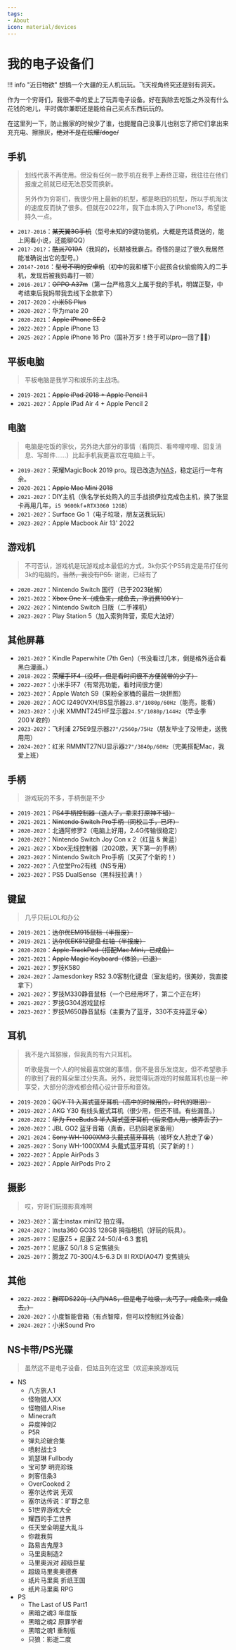 ```yaml
---
tags:
- About
icon: material/devices
---
```


# 我的电子设备们

!!! info "近日物欲"
    想搞一个大疆的无人机玩玩。飞天视角终究还是别有洞天。

作为一个穷哥们，我很不幸的爱上了玩弄电子设备。好在我除去吃饭之外没有什么花钱的地儿，平时偶尔兼职还是能给自己买点东西玩玩的。

在这里列一下，防止搬家的时候少了谁，也提醒自己没事儿也别忘了把它们拿出来充充电、擦擦灰，<s>绝对不是在炫耀/doge/</s>

## 手机

> 划线代表不再使用。但没有任何一款手机在我手上寿终正寝，我往往在他们报废之前就已经无法忍受而换新。
>
> 另外作为穷哥们，我很少用上最新的机型，都是略旧的机型，所以手机淘汰的速度反而快了很多。但就在2022年，我下血本购入了iPhone13，希望能持久一点。

- `201?-2016`：<s>某天翼3G手机</s>（型号未知的9键功能机，大概是充话费送的，能上网看小说，还能聊QQ）
- `201?-201?`：<s>酷派7019A</s>（我妈的，长期被我霸占。奇怪的是过了很久我居然能准确说出它的型号。）
- `2014?-2016`：<s>型号不明的安卓机</s>（初中的我和楼下小屁孩合伙偷偷购入的二手机，发现后被我妈毒打一顿）
- `2016-2017`：<s>OPPO A37m</s>（第一台严格意义上属于我的手机，明媒正娶，中考结束后我妈带我去线下全款拿下）
- `2017-2020`：<s>小米5S Plus</s>
- `2020-202?`：华为mate 20
- `2020-2021`：<s>Apple iPhone SE 2</s>
- `2022-202?`：Apple iPhone 13
- `2025-202?`：Apple iPhone 16 Pro（国补万岁！终于可以pro一回了🎉🎉）

## 平板电脑

> 平板电脑是我学习和娱乐的主战场。

- `2019-2021`：<s>Apple iPad 2018 + Apple Pencil 1</s>
- `2021-202?`：Apple iPad Air 4 + Apple Pencil 2

## 电脑

> 电脑是吃饭的家伙，另外绝大部分的事情（看网页、看哔哩哔哩、回复消息、写邮件……）比起手机我更喜欢在电脑上干。

- `2019-202?`：荣耀MagicBook 2019 pro。现已改造为[NAS](../Note/NAS/index.md)，稳定运行一年有余。
- `2020-2021`：<s>Apple Mac Mini 2018</s>
- `2021-202?`：DIY主机（佚名学长处购入的三手战损伊拉克成色主机，换了张显卡再用几年，`i5 9600kf`+`RTX3060 12GB`）
- `2021-202?`：Surface Go 1（电子垃圾，朋友送我玩玩）
- `2023-202?`：Apple Macbook Air 13' 2022

## 游戏机

> 不可否认，游戏机是玩游戏成本最低的方式，3k你买个PS5肯定是吊打任何3k的电脑的。<s>当然，我没有PS5.</s> 谢谢，已经有了

- `2020-202?`：Nintendo Switch 国行（已于2023破解）
- `2021-2022`：<s>Xbox One X（咸鱼来，咸鱼去，净消费100￥）</s>
- `2022-202?`：Nintendo Switch 日版（二手裸机）
- `2023-202?`：Play Station 5（加入索狗阵营，索尼大法好）

## 其他屏幕

- `2021-202?`：Kindle Paperwhite (7th Gen)（书没看过几本，倒是格外适合看黑白漫画。）
- `2018-2022`：<s>荣耀手环4（没坏，但是看时间很不方便就带的少了）</s>
- `2022-202?`：小米手环7（有常亮功能，看时间很方便）
- `2023-202?`：Apple Watch S9（果粉全家桶的最后一块拼图）
- `2020-202?`：AOC I2490VXH/BS显示器`23.8"/1080p/60Hz`（能亮，能看）
- `2023-202?`：小米 XMMNT245HF显示器`24.5"/1080p/144Hz`（毕业季200￥收的）
- `2023-202?`：飞利浦 275E9显示器`27"/2560p/75Hz`（朋友毕业了没带走，送我用用）
- `2024-202?`：红米 RMMNT27NU显示器`27"/3840p/60Hz`（完美搭配Mac，我爱上班）

## 手柄

> 游戏玩的不多，手柄倒是不少

- `2019-2021`：<s>PS4手柄控制器（送人了，拿来打原神不错）</s>
- `2021-2021`：<s>Nintendo Switch Pro手柄（同校二手，已坏）</s>
- `2020-202?`：北通阿修罗2（电脑上好用，2.4G传输很稳定）
- `2020-202?`：Nintendo Switch Joy Con x 2（红蓝 & 黄蓝）
- `2021-202?`：Xbox无线控制器（2020款，天下第一的手柄）
- `2023-202?`：Nintendo Switch Pro手柄（又买了个新的！）
- `2022-202?`：八位堂Pro2有线（NS专用）
- `2023-202?`：PS5 DualSense（黑科技拉满！）

## 键鼠

> 几乎只玩LOL和办公

- `2019-2021`：<s>达尔优EM915鼠标（半报废）</s>
- `2019-2021`：<s>达尔优EK812键盘 红轴（半报废）</s>
- `2020-2020`：<s>Apple TrackPad（搭配Mac Mini，已咸鱼）</s>
- `2021-2021`：<s>Apple Magic Keyboard（体验，已退）</s>
- `2021-202?`：罗技K580
- `2024-202?`：Jamesdonkey RS2 3.0客制化键盘（室友组的，很美妙，我直接拿下）
- `2021-202?`：罗技M330静音鼠标（一个已经用坏了，第二个正在坏）
- `2021-202?`：罗技G304游戏鼠标
- `2023-202?`：罗技M650静音鼠标（主要为了蓝牙，330不支持蓝牙😭）

## 耳机

> 我不是六耳猕猴，但我真的有六只耳机。
>
> 听歌是我一个人的时候最喜欢做的事情，倒不是音乐发烧友，但不希望歌手的歌到了我的耳朵里过分失真。另外，我觉得玩游戏的时候戴耳机也是一种享受，大部分的游戏都会精心设计音乐和音效。

- `2019-2020`：<s>QCY T1 入耳式蓝牙耳机（高中的时候用的，时代的眼泪）</s>
- `2019-202?`：AKG Y30 有线头戴式耳机（很少用，但还不错。有些漏音。）
- `2020-2022`：<s>华为 FreeBuds3 半入耳式蓝牙耳机（后来借人用，被弄丢了）</s>
- `2020-202?`：JBL GO2 蓝牙音箱（真香，已扔回老家备用）
- `2021-2024`：<s>Sony WH-1000XM3 头戴式蓝牙耳机</s>（被坏女人抢走了😭）
- `2025-202?`：Sony WH-1000XM4 头戴式蓝牙耳机（买了新的！）
- `2022-202?`：Apple AirPods 3
- `2023-202?`：Apple AirPods Pro 2

## 摄影

> 哎，穷哥们玩摄影真难啊

- `2023-202?`：富士instax mini12 拍立得。
- `2024-202?`：Insta360 GO3S 128GB 拇指相机（好玩的玩具）。
- `2025-20??`：尼康Z5 + 尼康Z 24-50/4-6.3 套机
- `2025-20??`：尼康Z 50/1.8 S 定焦镜头
- `2025-20??`：腾龙Z 70-300/4.5-6.3 Di III RXD(A047) 变焦镜头

## 其他

- `2022-2022`：<s>群晖DS220j（入门NAS，但是电子垃圾，太丐了。咸鱼来，咸鱼去。）</s>
- `2020-202?`：小度智能音箱（有点智障，但可以控制红外设备）
- `2024-202?`：小米Sound Pro

## NS卡带/PS光碟

> 虽然这不是电子设备，但姑且列在这里（欢迎来换游戏玩

- NS
    - 八方旅人1
    - 怪物猎人XX
    - 怪物猎人Rise
    - Minecraft
    - 异度神剑2
    - P5R
    - 弹丸论破合集
    - 喷射战士3
    - 凯瑟琳 Fullbody
    - 宝可梦 明亮珍珠
    - 刺客信条3
    - OverCooked 2
    - 塞尔达传说 无双
    - 塞尔达传说：旷野之息
    - 51世界游戏大全
    - 耀西的手工世界
    - 任天堂全明星大乱斗
    - 你裁我剪
    - 路易吉鬼屋3
    - 马里奥制造2
    - 马里奥派对 超级巨星
    - 超级马里奥奥德赛
    - 纸片马里奥 折纸王国
    - 纸片马里奥 RPG
- PS
    - The Last of US Part1
    - 黑暗之魂3 年度版
    - 黑暗之魂2 原罪学者
    - 黑暗之魂1 重制版
    - 只狼：影逝二度

